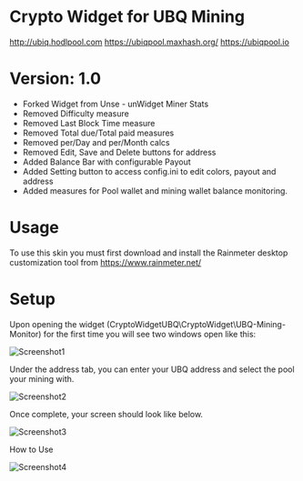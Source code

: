 # Crypto Widget for UBQ Mining
http://ubiq.hodlpool.com                 https://ubiqpool.maxhash.org/               https://ubiqpool.io

# Version: 1.0
- Forked Widget from Unse - unWidget Miner Stats
- Removed Difficulty measure
- Removed Last Block Time measure
- Removed Total due/Total paid measures
- Removed per/Day and per/Month calcs
- Removed Edit, Save and Delete buttons for address
- Added Balance Bar with configurable Payout
- Added Setting button to access config.ini to edit colors, payout and address
- Added measures for Pool wallet and mining wallet balance monitoring.

# Usage
To use this skin you must first download and install the Rainmeter desktop customization tool from https://www.rainmeter.net/

# Setup
Upon opening the widget (CryptoWidgetUBQ\CryptoWidget\UBQ-Mining-Monitor) for the first time you will see two windows open like this:

![Screenshot1](https://raw.githubusercontent.com/RichyP85/Crypto-Widget-UBQ1.0/master/Screens/Screen1.png)

Under the address tab, you can enter your UBQ address and select the pool your mining with.

![Screenshot2](https://raw.githubusercontent.com/RichyP85/Crypto-Widget-UBQ1.0/master/Screens/Screen2.png)

Once complete, your screen should look like below.
 
![Screenshot3](https://raw.githubusercontent.com/RichyP85/Crypto-Widget-UBQ1.0/master/Screens/Screen3.png)

How to Use

![Screenshot4](https://raw.githubusercontent.com/RichyP85/Crypto-Widget-UBQ1.0/master/Screens/Screen4.png)


 
